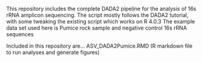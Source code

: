 This repository includes the complete DADA2 pipeline for the analysis of 16s rRNA amplicon sequencing.
The script mostly follows the DADA2 tutorial, with some tweaking the existing script which works on R 4.0.3
The example data set used here is Pumice rock sample and negative control 16s rRNA sequences

Included in this repository are...
ASV_DADA2Pumice.RMD (R markdown file to run analyses and generate figures)
